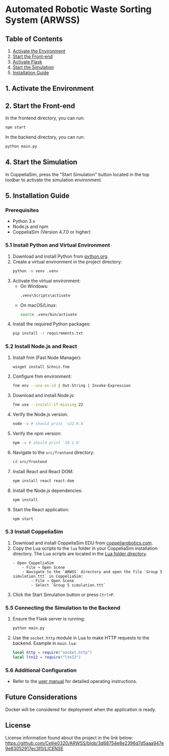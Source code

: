 # Automated Robotic Waste Sorting System (ARWSS)
## Table of Contents
1. [Activate the Environment](#1-activate-the-environment)
2. [Start the Front-end](#2-start-the-front-end)
3. [Activate Flask](#3-activate-flask)
4. [Start the Simulation](#4-start-the-simulation)
5. [Installation Guide](#5-installation-guide)

## 1. Activate the Environment

## 2. Start the Front-end
In the frontend directory, you can run:
```sh
npm start
```
In the backend directory, you can run:
```sh
python main.py
```
## 4. Start the Simulation
In CoppeliaSim, press the "Start Simulation" button located in the top toolbar to activate the simulation environment.
## 5. Installation Guide

### Prerequisites
- Python 3.x
- Node.js and npm
- CoppeliaSim (Version 4.7.0 or higher)

### 5.1 Install Python and Virtual Environment
1. Download and install Python from [python.org](https://www.python.org/downloads/).
2. Create a virtual environment in the project directory:
    ```sh
    python -m venv .venv
    ```
3. Activate the virtual environment:
    - On Windows:
        ```sh
        .venv\Scripts\activate
        ```
    - On macOS/Linux:
        ```sh
        source .venv/bin/activate
        ```
4. Install the required Python packages:
    ```sh
    pip install -r requirements.txt
    ```

### 5.2 Install Node.js and React
1. Install fnm (Fast Node Manager):
    ```sh
    winget install Schniz.fnm
    ```
2. Configure fnm environment:
    ```sh
    fnm env --use-on-cd | Out-String | Invoke-Expression
    ```
3. Download and install Node.js:
    ```sh
    fnm use --install-if-missing 22
    ```
4. Verify the Node.js version:
    ```sh
    node -v # should print `v22.0.0`
    ```
5. Verify the npm version:
    ```sh
    npm -v # should print `10.1.0`
    ```
6. Navigate to the `src/frontend` directory:
    ```sh
    cd src/frontend
    ```
7. Install React and React DOM:
    ```sh
    npm install react react-dom
    ```
8. Install the Node.js dependencies:
    ```sh
    npm install
    ```
9. Start the React application:
    ```sh
    npm start
    ```

### 5.3 Install CoppeliaSim
1. Download and install CoppeliaSim EDU from [coppeliarobotics.com](https://www.coppeliarobotics.com/downloads).
2. Copy the Lua scripts to the `lua` folder in your CoppeliaSim installation directory. The Lua scripts are located in the [Lua folder directory](ARWSS/Lua).
    ```
    - Open CoppeliaSim
        - File → Open Scene
        - Navigate to the `ARWSS` directory and open the file `Group 5 simulation.ttt` in CoppeliaSim:
            - File → Open Scene
            - Select `Group 5 simulation.ttt`
3. Click the Start Simulation button or press `Ctrl+P`.

### 5.5 Connecting the Simulation to the Backend
1. Ensure the Flask server is running:
    ```sh
    python main.py
    ```
2. Use the `socket.http` module in Lua to make HTTP requests to the backend. Example in `main.lua`:
    ```lua
    local http = require("socket.http")
    local ltn12 = require("ltn12")
    ```

### 5.6 Additional Configuration
- Refer to the [user manual](ARWSS/docs/user_manual/user_manual.md) for detailed operating instructions.

## Future Considerations
Docker will be considered for deployment when the application is ready.

## License
License information found about the project in the link below:
https://github.com/Cellie0320/ARWSS/blob/3d68754e8e2396d7d5aaa947e9e83052917ec3f0/LICENSE

